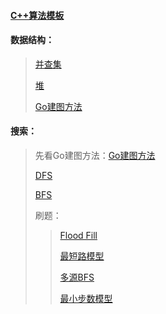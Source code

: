 #### [C++算法模板](xxy算法模板.md)
#### 数据结构：
> [并查集](并查集/并查集.md)
>
> [堆](堆/堆.md)
>
> [Go建图方法](go中建图与建树.md)



#### 搜索：

> 先看Go建图方法：[Go建图方法](go中建图与建树.md)
>
> [DFS](深度优先搜索/dfs.md)
>
> [BFS](BFS/bfs.md)
>
> 刷题：
>
> > [Flood Fill](搜索（刷题）/Flood-Fill.md)
> >
> > [最短路模型](搜索（刷题）/最短路模型.md)
> >
> > [多源BFS](搜索（刷题）/多源BFS.md)
> >
> > [最小步数模型](搜索（刷题）/最小步数模型.md)

